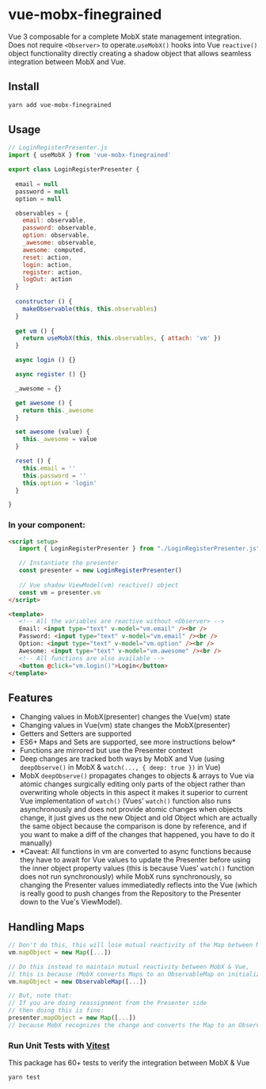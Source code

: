 # vue-mobx-finegrained

Vue 3 composable for a complete MobX state management integration.
Does not require `<Observer>` to operate.`useMobX()` hooks into Vue `reactive()` object functionality directly creating a shadow object that allows seamless integration between MobX and Vue.

## Install

```sh
yarn add vue-mobx-finegrained
```

## Usage
```js
// LoginRegisterPresenter.js
import { useMobX } from 'vue-mobx-finegrained'

export class LoginRegisterPresenter {
  
  email = null
  password = null
  option = null

  observables = {
    email: observable,
    password: observable,
    option: observable,
    _awesome: observable,
    awesome: computed,
    reset: action,
    login: action,
    register: action,
    logOut: action
  }
  
  constructor () {
    makeObservable(this, this.observables)
  }
    
  get vm () {
    return useMobX(this, this.observables, { attach: 'vm' })
  }

  async login () {}

  async register () {}

  _awesome = {}

  get awesome () {
    return this._awesome
  }

  set awesome (value) {
    this._awesome = value
  }

  reset () {
    this.email = ''
    this.password = ''
    this.option = 'login'
  }

}

```

### In your component:

```html
<script setup>
   import { LoginRegisterPresenter } from "./LoginRegisterPresenter.js";

   // Instantiate the presenter
   const presenter = new LoginRegisterPresenter()
   
   // Vue shadow ViewModel(vm) reactive() object 
   const vm = presenter.vm
</script>

<template>
   <!-- All the variables are reactive without <Observer> -->
   Email: <input type="text" v-model="vm.email" /><br />
   Password: <input type="text" v-model="vm.email" /><br />
   Option: <input type="text" v-model="vm.option" /><br />
   Awesome: <input type="text" v-model="vm.awesome" /><br />
   <!-- All functions are also available -->
   <button @click="vm.login()">Login</button>
</template>
```

## Features
- Changing values in MobX(presenter) changes the Vue(vm) state
- Changing values in Vue(vm) state changes the MobX(presenter)
- Getters and Setters are supported
- ES6+ Maps and Sets are supported, see more instructions below*
- Functions are mirrored but use the Presenter context
- Deep changes are tracked both ways by MobX and Vue (using `deepObserve()` in MobX & `watch(..., { deep: true })` in Vue)
- MobX `deepObserve()` propagates changes to objects & arrays to Vue via atomic changes surgically editing only parts of the object rather than overwriting whole objects in this aspect it makes it superior to current Vue implementation of `watch()` (Vues' `watch()` function also runs asynchronously and does not provide atomic changes when objects change, it just gives us the new Object and old Object which are actually the same object because the comparison is done by reference, and if you want to make a diff of the changes that happened, you have to do it manually)
- *Caveat: All functions in vm are converted to async functions because they have to await for Vue values to update the Presenter before using the inner object property values (this is because Vues' `watch()` function does not run synchronously) while MobX runs synchronously, so changing the Presenter values immediatedly reflects into the Vue (which is really good to push changes from the Repository to the Presenter down to the Vue's ViewModel).

## Handling Maps
```js
// Don't do this, this will lose mutual reactivity of the Map between MobX & Vue
vm.mapObject = new Map([...])

// Do this instead to maintain mutual reactivity between MobX & Vue, 
// this is because (MobX converts Maps to an ObservableMap on initialization)
vm.mapObject = new ObservableMap([...])

// But, note that:
// If you are doing reassignment from the Presenter side
// then doing this is fine:
presenter.mapObject = new Map([...])
// because MobX recognizes the change and converts the Map to an ObservableMap() under the hood
```

### Run Unit Tests with [Vitest](https://vitest.dev/)

This package has 60+ tests to verify the integration between MobX & Vue

```sh
yarn test
```
